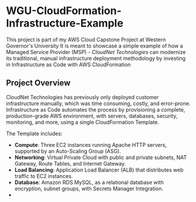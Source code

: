 # WGU-CloudFormation-Infrastructure-Example
This project is part of my AWS Cloud Capstone Project at Western Governor's University
It is meant to showcase a simple example of how a Managed Service Provider (MSP) - *CloudNet Technologies* can modernize its traditional, manual infrastructure deployment methodology by investing in Infrastructure as Code with AWS CloudFormation

## Project Overview
CloudNet Technologies has previously only deployed customer infrastructure manually, which was time consuming, costly, and error-prone.
Infrastructure as Code automates the process by provisioning a complete, production-grade AWS environment, with servers, databases, security, monitoring, and more, using a single CloudFormation Template.

The Template includes:
- **Compute**: Three EC2 instances running Apache HTTP servers, supported by an Auto-Scaling Group (ASG).
- **Networking**: Virtual Private Cloud with public and private subnets, NAT Gateway, Route Tables, and Internet Gateway.
- **Load Balancing**: Application Load Balancer (ALB) that distributes web traffic to EC2 instances.
- **Database**: Amazon RDS MySQL, as a relational database with encryption, subnet groups, with Secrets Manager Integration.
- 
